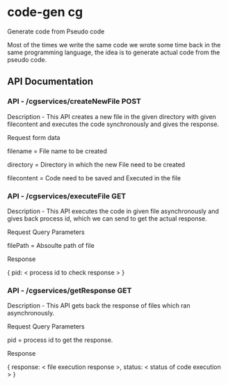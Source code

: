 # code-gen cg
Generate code from Pseudo code

Most of the times we write the same code we wrote some time back in the same programming language, the idea is to generate actual code from the pseudo code. 

## API Documentation

### API - /cgservices/createNewFile POST

Description - This API creates a new file in the given directory with given filecontent and executes the code synchronously and gives the response.

Request form data

filename = File name to be created

directory = Directory in which the new File need to be created

filecontent = Code need to be saved and Executed in the file


### API - /cgservices/executeFile GET

Description - This API executes the code in given file asynchronously and gives back process id, which we can send to get the actual response.

Request Query Parameters

filePath = Absoulte path of file

Response

{ pid: < process id to check response > }


### API - /cgservices/getResponse GET

Description - This API gets back the response of files which ran asynchronously.

Request Query Parameters

pid = process id to get the response.

Response

{ response: < file execution response >, status: < status of code execution > }

